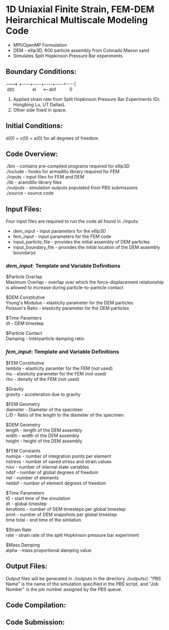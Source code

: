 # 1D Uniaxial Finite Strain, FEM-DEM Heirarchical Multiscale Modeling Code
* MPI/OpenMP Formulation
* DEM - ellip3D, 600 particle assembly from Colorado Mason sand
* Simulates Split Hopkinson Pressure Bar experiments

## Boundary Conditions:
---> +----+----+----+----+----|  
&nbsp;d(t) &emsp;&emsp;&emsp;&ensp; el &emsp; <--dof &emsp;&emsp;&ensp; 0  
1. Applied strain rate from Split Hopkinson Pressure Bar Experiments (Dr. Hongbing Lu, UT Dallas).
2. Other side fixed in space.

## Initial Conditions:
d(0) = v(0) = a(0) for all degrees of freedom

## Code Overview:
./bin - contains pre-compiled programs required for ellip3D  
./include - hooks for armadillo library required for FEM  
./inputs - input files for FEM and DEM  
./lib - aramdillo library files  
./outputs - simulation outputs populated from PBS submissions  
./source - source code

## Input Files:
Four input files are required to run the code all found in ./inputs:
* dem_input - input parameters for the ellip3D  
* fem_input - input parameters for the FEM code  
* input_particle_file - provides the initial assembly of DEM particles  
* input_boundary_file - provides the initial location of the DEM assembly boundarys

### _dem_input_: Template and Variable Definitions
$Particle Overlap  
Maximum Overlap - overlap over which the force-displacement relationship is allowed to increase during particle-to-particle contact

$DEM Constitutive  
Young's Modulus - elasticity parameter for the DEM particles  
Poisson's Ratio - elasticity parameter for the DEM particles

$Time Paramters  
dt - DEM timestep

$Particle Contact  
Damping - Interparticle damping ratio

### _fem_input_: Template and Variable Definitions
$FEM Constitutive  
lambda - elasticity paramter for the FEM (not used)  
mu - elasticity parameter for the FEM (not used)  
rho - density of the FEM (not used)  

$Gravity  
gravity - acceleration due to gravity  

$FEM Geometry  
diameter - Diameter of the specimen  
L/D - Ratio of the length to the diameter of the specimen  

$DEM Geometry  
length - length of the DEM assembly  
width - width of the DEM assembly  
height - height of the DEM assembly  

$FEM Constants  
numips - number of integration points per element  
nstress - number of saved stress and strain values  
nisv - number of internal state variables  
ndof - number of global degrees of freedom  
nel - number of elements  
neldof - number of element degrees of freedom  

$Time Parameters  
t0 - start time of the simulation  
dt - global timestep  
iterations - number of DEM timesteps per global timestep  
print - number of DEM snapshots per global timestep  
time total - end time of the simlation  

$Strain Rate  
rate - strain rate of the split Hopkinson pressure bar experiment  

$Mass Damping  
alpha - mass proportional damping value  

## Output Files:
Output files will be generated in ./outputs in the directory ./outputs/<PBS Name>/<Job Number>. "PBS Name" is the name of the simulation specified in the PBS script, and "Job Number" is the job number assigned by the PBS queue.

## Code Compilation:

## Code Submission:

